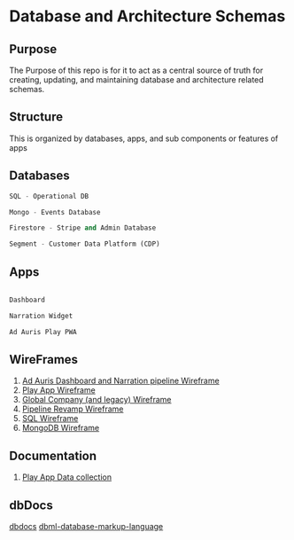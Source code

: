 # Database and Architecture Schemas

## Purpose

The Purpose of this repo is for it to act as a central source of truth for creating, updating, and maintaining database and architecture related schemas.

## Structure

This is organized by databases, apps, and sub components or features of apps

## Databases

```python
SQL - Operational DB

Mongo - Events Database

Firestore - Stripe and Admin Database

Segment - Customer Data Platform (CDP)
```

## Apps

```python

Dashboard

Narration Widget

Ad Auris Play PWA

```

## WireFrames

1. [Ad Auris Dashboard and Narration pipeline Wireframe](https://drive.google.com/file/d/1EZ35RTLapdmEqMOrmhdoqhGhcaB2Gr08/view)
2. [Play App Wireframe](https://drive.google.com/file/d/1pq35gssmAKxOEjs4io8yMaod1VMTqNtx/view)
3. [Global Company (and legacy) Wireframe](https://drive.google.com/file/d/1Ao5byYF1vXzCo4H39BsabsvqkPP-aTw5/view)
4. [Pipeline Revamp Wireframe](https://drive.google.com/file/d/18Z84V9w_9jLhFMcV-GS0Aep70fYyNxit/view)
5. [SQL Wireframe]()
6. [MongoDB Wireframe]()

## Documentation

1. [Play App Data collection](https://adauris.atlassian.net/wiki/spaces/AA/pages/244121601)

## dbDocs

[dbdocs](https://dbdocs.io/docs)
[dbml-database-markup-language](https://www.dbml.org/home/)
